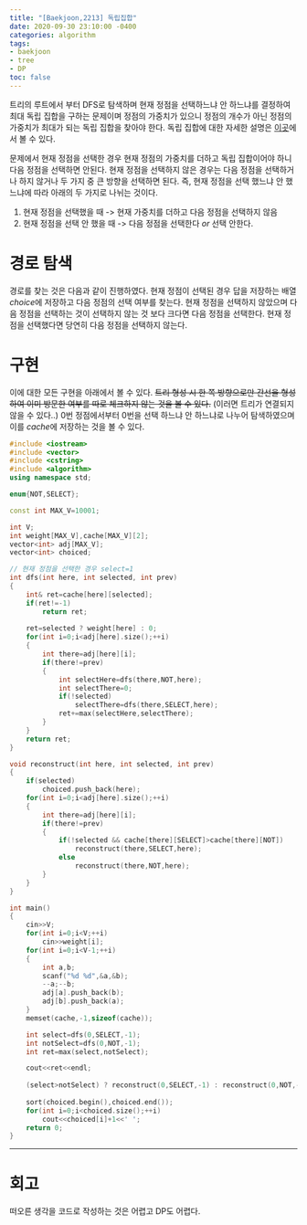 ```yaml
---
title: "[Baekjoon,2213] 독립집합"
date: 2020-09-30 23:10:00 -0400
categories: algorithm 
tags:
- baekjoon 
- tree 
- DP 
toc: false
--- 
```

트리의 루트에서 부터 DFS로 탐색하며 현재 정점을 선택하느냐 안 하느냐를 결정하여 최대 독립 집합을 구하는 문제이며 
정점의 가중치가 있으니 정점의 개수가 아닌 정점의 가중치가 최대가 되는 독립 집합을 찾아야 한다. 
독립 집합에 대한 자세한 설명은 [이곳](https://ko.wikipedia.org/wiki/%EB%8F%85%EB%A6%BD%EC%A7%91%ED%95%A9)에서 볼 수 있다. 

문제에서 현재 정점을 선택한 경우 현재 정점의 가중치를 더하고 독립 집합이어야 하니 다음 정점을 선택하면 안된다. 
현재 정점을 선택하지 않은 경우는 다음 정점을 선택하거나 하지 않거나 두 가지 중 큰 방향을 선택하면 된다. 
즉, 현재 정점을 선택 했느냐 안 했느냐에 따라 아래의 두 가지로 나뉘는 것이다. 

1. 현재 정점을 선택했을 때 -> 현재 가중치를 더하고 다음 정점을 선택하지 않음 
2. 현재 정점을 선택 안 했을 때 -> 다음 정점을 선택한다 $or$ 선택 안한다. 

# 경로 탐색 
경로를 찾는 것은 다음과 같이 진행하였다. 현재 정점이 선택된 경우 답을 저장하는 배열 $choice$에 저장하고 다음 정점의 선택 여부를 찾는다. 
현재 정점을 선택하지 않았으며 다음 정점을 선택하는 것이 선택하지 않는 것 보다 크다면 다음 정점을 선택한다. 
현재 정점을 선택했다면 당연히 다음 정점을 선택하지 않는다. 

# 구현 
이에 대한 모든 구현을 아래에서 볼 수 있다. ~~트리 형성 시 한 쪽 방향으로만 간선을 형성하여 이미 방문한 여부를 따로 체크하지 않는 것을 볼 수 있다.~~ (이러면 트리가 연결되지 않을 수 있다..)
$0$번 정점에서부터 $0$번을 선택 하느냐 안 하느냐로 나누어 탐색하였으며 이를 $cache$에 저장하는 것을 볼 수 있다. 
```cpp
#include <iostream>
#include <vector>
#include <cstring>
#include <algorithm>
using namespace std;

enum{NOT,SELECT};

const int MAX_V=10001;

int V;
int weight[MAX_V],cache[MAX_V][2];
vector<int> adj[MAX_V];
vector<int> choiced;

// 현재 정점을 선택한 경우 select=1 
int dfs(int here, int selected, int prev)
{
    int& ret=cache[here][selected];
    if(ret!=-1)
        return ret;
    
    ret=selected ? weight[here] : 0;
    for(int i=0;i<adj[here].size();++i)
    {
        int there=adj[here][i];
        if(there!=prev)
        {
            int selectHere=dfs(there,NOT,here);
            int selectThere=0;
            if(!selected)
                selectThere=dfs(there,SELECT,here);
            ret+=max(selectHere,selectThere);
        }
    }
    return ret;
}

void reconstruct(int here, int selected, int prev)
{
    if(selected)
        choiced.push_back(here);
    for(int i=0;i<adj[here].size();++i)
    {
        int there=adj[here][i];
        if(there!=prev)
        {
            if(!selected && cache[there][SELECT]>cache[there][NOT])
                reconstruct(there,SELECT,here);
            else
                reconstruct(there,NOT,here);
        }
    }
}

int main()
{
    cin>>V;
    for(int i=0;i<V;++i)
        cin>>weight[i];
    for(int i=0;i<V-1;++i)
    {
        int a,b;
        scanf("%d %d",&a,&b);
        --a;--b;
        adj[a].push_back(b);
        adj[b].push_back(a);
    }
    memset(cache,-1,sizeof(cache));

    int select=dfs(0,SELECT,-1);
    int notSelect=dfs(0,NOT,-1);
    int ret=max(select,notSelect);

    cout<<ret<<endl;
    
    (select>notSelect) ? reconstruct(0,SELECT,-1) : reconstruct(0,NOT,-1);
    
    sort(choiced.begin(),choiced.end());
    for(int i=0;i<choiced.size();++i)
        cout<<choiced[i]+1<<' ';
    return 0;
}
```
---

# 회고 
떠오른 생각을 코드로 작성하는 것은 어렵고 DP도 어렵다.
